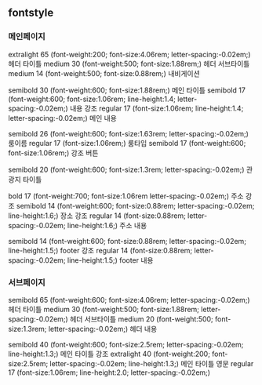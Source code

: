 ## fontstyle
### 메인페이지
<!-- 헤더 -->
extralight 65 (font-weight:200; font-size:4.06rem; letter-spacing:-0.02em;) 헤더 타이틀
medium 30 (font-weight:500; font-size:1.88rem;) 헤더 서브타이틀
medium 14 (font-weight:500; font-size:0.88rem;) 내비게이션
<!-- 메인 -->
semibold 30 (font-weight:600; font-size:1.88rem;) 메인 타이틀
semibold 17 (font-weight:600; font-size:1.06rem; line-height:1.4; letter-spacing:-0.02em;) 내용 강조
regular 17 (font-size:1.06rem; line-height:1.4; letter-spacing:-0.02em;) 메인 내용
<!-- 룸 -->
semibold 26 (font-weight:600; font-size:1.63rem; letter-spacing:-0.02em;) 룸이름
regular 17 (font-size:1.06rem;) 룸타입
semibold 17 (font-weight:600; font-size:1.06rem;) 강조 버튼
<!-- 관광지 -->
semibold 20 (font-weight:600; font-size:1.3rem; letter-spacing:-0.02em;) 관광지 타이틀
<!-- 주소 -->
bold 17 (font-weight:700; font-size:1.06rem letter-spacing:-0.02em;) 주소 강조
semibold 14 (font-weight:600; font-size:0.88rem; letter-spacing:-0.02em; line-height:1.6;) 장소 강조
regular 14 (font-size:0.88rem; letter-spacing:-0.02em; line-height:1.6;) 주소 내용
<!-- footer -->
semibold 14 (font-weight:600; font-size:0.88rem; letter-spacing:-0.02em; line-height:1.5;) footer 강조
regular 14 (font-size:0.88rem; letter-spacing:-0.02em; line-height:1.5;) footer 내용
### 서브페이지
<!-- 헤더 -->
semibold 65 (font-weight:600; font-size:4.06rem; letter-spacing:-0.02em;) 헤더 타이틀
medium 30 (font-weight:500; font-size:1.88rem; letter-spacing:-0.02em;) 헤더 서브타이틀
medium 20 (font-weight:500; font-size:1.3rem; letter-spacing:-0.02em;) 헤더 내용
<!-- 메인 -->
semibold 40 (font-weight:600; font-size:2.5rem; letter-spacing:-0.02em; line-height:1.3;) 메인 타이틀 강조
extralight 40 (font-weight:200; font-size:2.5rem; letter-spacing:-0.02em; line-height:1.3;) 메인 타이틀 영문
regular 17 (font-size:1.06rem; line-height:2.0; letter-spacing:-0.02em;)
